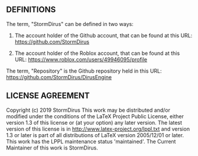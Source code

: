 ## DEFINITIONS
The term, "StormDirus" can be defined in two ways:
1. The account holder of the Github account, that can be found at this URL:
https://github.com/StormDirus

2. The account holder of the Roblox account, that can be found at this URL:
https://www.roblox.com/users/49946095/profile

The term, "Repository" is the Github repository held in this URL:
https://github.com/StormDirus/DirusEngine



## LICENSE AGREEMENT
Copyright (c) 2019 StormDirus
This work may be distributed and/or modified under the
conditions of the LaTeX Project Public License, either version 1.3
of this license or (at your option) any later version.
The latest version of this license is in
http://www.latex-project.org/lppl.txt 
and version 1.3 or later is part of all distributions of LaTeX version 2005/12/01 or later.
This work has the LPPL maintenance status 'maintained'.
The Current Maintainer of this work is StormDirus.
